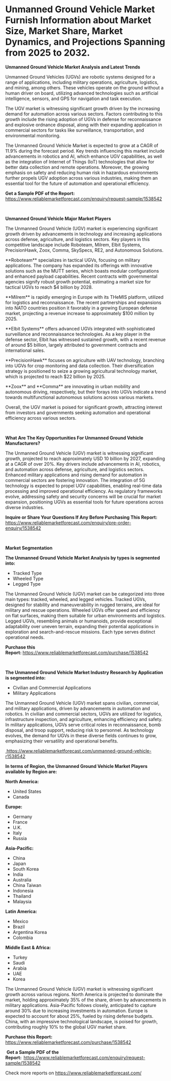 <p><h1>Unmanned Ground Vehicle Market Furnish Information about Market Size, Market Share, Market Dynamics, and Projections Spanning from 2025 to 2032.</h1></p><p><strong>Unmanned Ground Vehicle Market Analysis and Latest Trends</strong></p>
<p><p>Unmanned Ground Vehicles (UGVs) are robotic systems designed for a range of applications, including military operations, agriculture, logistics, and mining, among others. These vehicles operate on the ground without a human driver on board, utilizing advanced technologies such as artificial intelligence, sensors, and GPS for navigation and task execution. </p><p>The UGV market is witnessing significant growth driven by the increasing demand for automation across various sectors. Factors contributing to this growth include the rising adoption of UGVs in defense for reconnaissance and explosive ordnance disposal, along with their expanding application in commercial sectors for tasks like surveillance, transportation, and environmental monitoring. </p><p>The Unmanned Ground Vehicle Market is expected to grow at a CAGR of 11.9% during the forecast period. Key trends influencing this market include advancements in robotics and AI, which enhance UGV capabilities, as well as the integration of Internet of Things (IoT) technologies that allow for better data collection and remote operations. Moreover, the growing emphasis on safety and reducing human risk in hazardous environments further propels UGV adoption across various industries, making them an essential tool for the future of automation and operational efficiency.</p></p>
<p><strong>Get a Sample PDF of the Report:&nbsp;</strong> <a href="https://www.reliablemarketforecast.com/enquiry/request-sample/1538542?utm_campaign=3500&utm_medium=2&utm_source=Github&utm_content=ia&utm_term=10042025&utm_id=unmanned-ground-vehicle">https://www.reliablemarketforecast.com/enquiry/request-sample/1538542</a></p>
<p>&nbsp;</p>
<p><strong>Unmanned Ground Vehicle Major Market Players</strong></p>
<p><p>The Unmanned Ground Vehicle (UGV) market is experiencing significant growth driven by advancements in technology and increasing applications across defense, agriculture, and logistics sectors. Key players in this competitive landscape include Roboteam, Milrem, Elbit Systems, PrecisionHawk, Zoox, Comma, SkySpecs, RE2, and Autonomous Solutions.</p><p>**Roboteam** specializes in tactical UGVs, focusing on military applications. The company has expanded its offerings with innovative solutions such as the MUTT series, which boasts modular configurations and enhanced payload capabilities. Recent contracts with governmental agencies signify robust growth potential, estimating a market size for tactical UGVs to reach $4 billion by 2028.</p><p>**Milrem** is rapidly emerging in Europe with its THeMIS platform, utilized for logistics and reconnaissance. The recent partnerships and expansions into NATO countries position it favorably in a growing European defense market, projecting a revenue increase to approximately $100 million by 2025.</p><p>**Elbit Systems** offers advanced UGVs integrated with sophisticated surveillance and reconnaissance technologies. As a key player in the defense sector, Elbit has witnessed sustained growth, with a recent revenue of around $5 billion, largely attributed to government contracts and international sales.</p><p>**PrecisionHawk** focuses on agriculture with UAV technology, branching into UGVs for crop monitoring and data collection. Their diversification strategy is positioned to seize a growing agricultural technology market, which is projected to reach $22 billion by 2025.</p><p>**Zoox** and **Comma** are innovating in urban mobility and autonomous driving, respectively, but their forays into UGVs indicate a trend towards multifunctional autonomous solutions across various markets.</p><p>Overall, the UGV market is poised for significant growth, attracting interest from investors and governments seeking automation and operational efficiency across various sectors.</p></p>
<p>&nbsp;</p>
<p><strong>What Are The Key Opportunities For Unmanned Ground Vehicle Manufacturers?</strong></p>
<p><p>The Unmanned Ground Vehicle (UGV) market is witnessing significant growth, projected to reach approximately USD 10 billion by 2027, expanding at a CAGR of over 20%. Key drivers include advancements in AI, robotics, and automation across defense, agriculture, and logistics sectors. Enhanced military applications and rising demand for automation in commercial sectors are fostering innovation. The integration of 5G technology is expected to propel UGV capabilities, enabling real-time data processing and improved operational efficiency. As regulatory frameworks evolve, addressing safety and security concerns will be crucial for market expansion, positioning UGVs as essential tools for future operations across diverse industries.</p></p>
<p><strong>Inquire or Share Your Questions If Any Before Purchasing This Report:</strong> <a href="https://www.reliablemarketforecast.com/enquiry/pre-order-enquiry/1538542?utm_campaign=3500&utm_medium=2&utm_source=Github&utm_content=ia&utm_term=10042025&utm_id=unmanned-ground-vehicle">https://www.reliablemarketforecast.com/enquiry/pre-order-enquiry/1538542</a></p>
<p>&nbsp;</p>
<p><strong>Market Segmentation</strong></p>
<p><strong>The Unmanned Ground Vehicle Market Analysis by types is segmented into:</strong></p>
<p><ul><li>Tracked Type</li><li>Wheeled Type</li><li>Legged Type</li></ul></p>
<p><p>The Unmanned Ground Vehicle (UGV) market can be categorized into three main types: tracked, wheeled, and legged vehicles. Tracked UGVs, designed for stability and maneuverability in rugged terrains, are ideal for military and rescue operations. Wheeled UGVs offer speed and efficiency on flat surfaces, making them suitable for urban environments and logistics. Legged UGVs, resembling animals or humanoids, provide exceptional adaptability over uneven terrain, expanding their potential applications in exploration and search-and-rescue missions. Each type serves distinct operational needs.</p></p>
<p><strong>Purchase this Report:&nbsp;</strong><a href="https://www.reliablemarketforecast.com/purchase/1538542?utm_campaign=3500&utm_medium=2&utm_source=Github&utm_content=ia&utm_term=10042025&utm_id=unmanned-ground-vehicle">https://www.reliablemarketforecast.com/purchase/1538542</a></p>
<p>&nbsp;</p>
<p><strong>The Unmanned Ground Vehicle Market Industry Research by Application is segmented into:</strong></p>
<p><ul><li>Civilian and Commercial Applications</li><li>Military Applications</li></ul></p>
<p><p>The Unmanned Ground Vehicle (UGV) market spans civilian, commercial, and military applications, driven by advancements in automation and robotics. In civilian and commercial sectors, UGVs are utilized for logistics, infrastructure inspection, and agriculture, enhancing efficiency and safety. In military applications, UGVs serve critical roles in reconnaissance, bomb disposal, and troop support, reducing risk to personnel. As technology evolves, the demand for UGVs in these diverse fields continues to grow, emphasizing their versatility and operational benefits.</p></p>
<p><a href="https://www.reliablemarketforecast.com/unmanned-ground-vehicle-r1538542?utm_campaign=3500&utm_medium=2&utm_source=Github&utm_content=ia&utm_term=10042025&utm_id=unmanned-ground-vehicle">&nbsp;https://www.reliablemarketforecast.com/unmanned-ground-vehicle-r1538542</a></p>
<p><strong>In terms of Region, the Unmanned Ground Vehicle Market Players available by Region are:</strong></p>
<p>
    <p> <strong> North America: </strong>
        <ul>
            <li>United States</li>
            <li>Canada</li>
        </ul>
        </p> 
    <p> <strong> Europe: </strong>
        <ul>
            <li>Germany</li>
            <li>France</li>
            <li>U.K.</li>
            <li>Italy</li>
            <li>Russia</li>
        </ul>
        </p> 
    <p> <strong> Asia-Pacific: </strong>
        <ul>
            <li>China</li>
            <li>Japan</li>
            <li>South Korea</li>
            <li>India</li>
            <li>Australia</li>
            <li>China Taiwan</li>
            <li>Indonesia</li>
            <li>Thailand</li>
            <li>Malaysia</li>
        </ul>
        </p> 
    <p> <strong> Latin America: </strong>
        <ul>
            <li>Mexico</li>
            <li>Brazil</li>
            <li>Argentina Korea</li>
            <li>Colombia</li>
        </ul>
        </p> 
    <p> <strong> Middle East & Africa: </strong>
        <ul>
            <li>Turkey</li>
            <li>Saudi</li>
            <li>Arabia</li>
            <li>UAE</li>
            <li>Korea</li>
        </ul>
    </p>
    </p>
<p><p>The Unmanned Ground Vehicle (UGV) market is witnessing significant growth across various regions. North America is projected to dominate the market, holding approximately 35% of the share, driven by advancements in military applications. Asia-Pacific follows closely, anticipated to capture around 30% due to increasing investments in automation. Europe is expected to account for about 25%, fueled by rising defense budgets. China, with an impressive technological landscape, is poised for growth, contributing roughly 10% to the global UGV market share.</p></p>
<p><strong>Purchase this Report: </strong><a href="https://www.reliablemarketforecast.com/purchase/1538542?utm_campaign=3500&utm_medium=2&utm_source=Github&utm_content=ia&utm_term=10042025&utm_id=unmanned-ground-vehicle">https://www.reliablemarketforecast.com/purchase/1538542</a></p>
<p>&nbsp;<strong>Get a Sample PDF of the Report:&nbsp;&nbsp;</strong><a href="https://www.reliablemarketforecast.com/enquiry/request-sample/1538542?utm_campaign=3500&utm_medium=2&utm_source=Github&utm_content=ia&utm_term=10042025&utm_id=unmanned-ground-vehicle">https://www.reliablemarketforecast.com/enquiry/request-sample/1538542</a></p>
<p><strong></strong></p>
<p>Check more reports on <a href="https://www.reliablemarketforecast.com/?utm_campaign=3500&utm_medium=2&utm_source=Github&utm_content=ia&utm_term=10042025&utm_id=unmanned-ground-vehicle">https://www.reliablemarketforecast.com/</a></p>